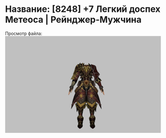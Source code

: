 # Название: [8248] +7 Легкий доспех Метеоса | Рейнджер-Мужчина

Просмотр файла:
![p020030.png](p020030.png)